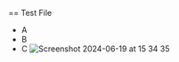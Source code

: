 == Test File

* A
* B
* C
![Screenshot 2024-06-19 at 15 34 35](https://github.com/johestephan/CodeSnippets/assets/7138386/dc81d60e-c147-43be-a1e2-7f94cfb453c6)

  
